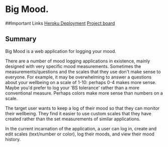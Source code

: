 # Big Mood.

##Important Links
[Heroku Deployment](https://evening-earth-48161.herokuapp.com)
[Project board](https://trello.com/b/kWwxKJhy/ga-sei-project-4)

## Summary
Big Mood is a web application for logging your mood.

There are a number of mood logging applications in existence, mainly designed with very specific mood measurements. Sometimes the measurements/questions and the scales that they use don't make sense to everyone. For example, it may be overwhelming to answer a questions about your wellbeing on a scale of 1-10: perhaps 0-4 makes more sense. Maybe you'd prefer to log your 'BS tolerance' rather than a more conventional measure. Perhaps colors make more sense than numbers on a scale.

The target user wants to keep a log of their mood so that they can monitor their wellbeing. They find it easier to use custom scales that they have created rather than the set measurements of similar applications.

In the current incarnation of the application, a user can log in, create and edit scales (text/number or color), log their moods, and view their mood history.

